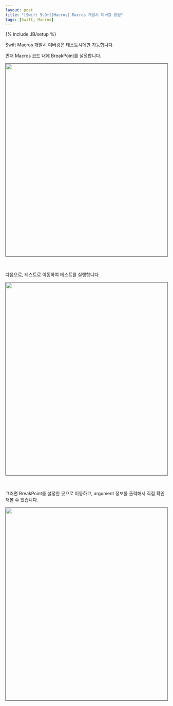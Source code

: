 ```yaml
---
layout: post
title: "[Swift 5.9+][Macros] Macros 개발시 디버깅 방법"
tags: [Swift, Macros]
---
```

{% include JB/setup %}

Swift Macros 개발시 디버깅은 테스트시에만 가능합니다.

먼저 Macros 코드 내에 BreakPoint를 설정합니다.

<p style="text-align:left;"><img src="{{ site.prod_url }}/image/2023/06/01.png" style="width: 600px; border: 1px solid #555;"/></p><br/>

다음으로, 테스트로 이동하여 테스트를 실행합니다.

<p style="text-align:left;"><img src="{{ site.prod_url }}/image/2023/06/02.png" style="width: 600px; border: 1px solid #555;"/></p><br/>

그러면 BreakPoint를 설정한 곳으로 이동하고, argument 정보를 출력해서 직접 확인해볼 수 있습니다.

<p style="text-align:left;"><img src="{{ site.prod_url }}/image/2023/06/03.png" style="width: 600px; border: 1px solid #555;"/></p><br/>